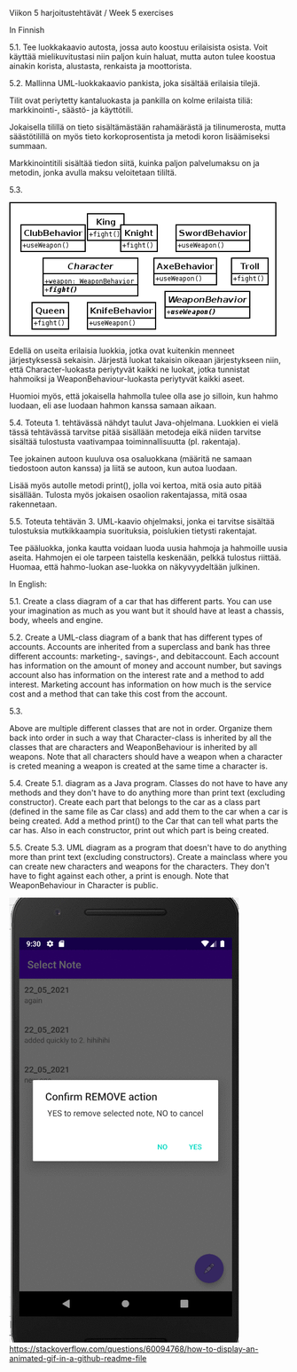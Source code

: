 Viikon 5 harjoitustehtävät / Week 5 exercises  

In Finnish

5.1. Tee luokkakaavio autosta, jossa auto koostuu erilaisista osista. 
Voit käyttää mielikuvitustasi niin paljon kuin haluat, mutta auton tulee koostua 
ainakin korista, alustasta, renkaista ja moottorista.

 

5.2. Mallinna UML-luokkakaavio pankista, joka sisältää erilaisia tilejä. 

Tilit ovat periytetty kantaluokasta ja pankilla on kolme erilaista tiliä: 
markkinointi-, säästö- ja käyttötili. 

Jokaisella tilillä on tieto sisältämästään rahamäärästä ja tilinumerosta, 
mutta säästötilillä on myös tieto korkoprosentista ja metodi koron lisäämiseksi summaan. 

Markkinointitili sisältää tiedon siitä, kuinka paljon palvelumaksu on ja metodin, 
jonka avulla maksu veloitetaan tililtä.

 

5.3.  


![me](https://github.com/saugkim/Olio2021s_LUT/blob/main/Images/Week53.png)  

Edellä on useita erilaisia luokkia, jotka ovat kuitenkin menneet järjestyksessä sekaisin. 
Järjestä luokat takaisin oikeaan järjestykseen niin, että Character-luokasta periytyvät 
kaikki ne luokat, jotka tunnistat hahmoiksi ja WeaponBehaviour-luokasta periytyvät kaikki aseet. 

Huomioi myös, että jokaisella hahmolla tulee olla ase jo silloin, kun hahmo luodaan, 
eli ase luodaan hahmon kanssa samaan aikaan.

 

5.4. Toteuta 1. tehtävässä nähdyt taulut Java-ohjelmana. 
Luokkien ei vielä tässä tehtävässä tarvitse pitää sisällään metodeja eikä niiden 
tarvitse sisältää tulostusta vaativampaa toiminnallisuutta (pl. rakentaja). 

Tee jokainen autoon kuuluva osa osaluokkana (määritä ne samaan tiedostoon auton kanssa) 
ja liitä se autoon, kun autoa luodaan. 

Lisää myös autolle metodi print(), jolla voi kertoa, mitä osia auto pitää sisällään. 
Tulosta myös jokaisen osaolion rakentajassa, mitä osaa rakennetaan.


5.5. Toteuta tehtävän 3. UML-kaavio ohjelmaksi, 
jonka ei tarvitse sisältää tulostuksia mutkikkaampia suorituksia, poislukien tietysti rakentajat. 

Tee pääluokka, jonka kautta voidaan luoda uusia hahmoja ja hahmoille uusia aseita. 
Hahmojen ei ole tarpeen taistella keskenään, pelkkä tulostus riittää. 
Huomaa, että hahmo-luokan ase-luokka on näkyvyydeltään julkinen.





In English:

5.1. Create a class diagram of a car that has different parts. You can use your imagination as much as you want but it should have at least a chassis, body, wheels and engine.




5.2. Create a UML-class diagram of a bank that has different types of accounts. Accounts are inherited from a superclass and bank has three different accounts: marketing-, savings-, and debitaccount. Each account has information on the amount of money and account number, but savings account also has information on the interest rate and a method to add interest. Marketing account has information on how much is the service cost and a method that can take this cost from the account.



5.3.





Above are multiple different classes that are not in order. Organize them back into order in such a way that Character-class is inherited by all the classes that are characters and WeaponBehaviour is inherited by all weapons. Note that all characters should have a weapon when a character is creted meaning a weapon is created at the same time a character is.



5.4. Create 5.1. diagram as a Java program. Classes do not have to have any methods and they don't have to do anything more than print text (excluding constructor). Create each part that belongs to the car as a class part (defined in the same file as Car class) and add them to the car when a car is being created. Add a method print() to the Car that can tell what parts the car has. Also in each constructor, print out which part is being created. 




5.5. Create 5.3. UML diagram as a program that doesn't have to do anything more than print text (excluding constructors). Create a mainclass where you can create new characters and weapons for the characters. They don't have to fight against each other, a print is enough. Note that WeaponBehaviour in Character is public.

![me](https://github.com/saugkim/Olio2021s_LUT/blob/main/Images/Webp.net-gifmaker.gif)  
https://stackoverflow.com/questions/60094768/how-to-display-an-animated-gif-in-a-github-readme-file  
